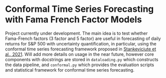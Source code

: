 # Conformal Time Series Forecasting with Fama French Factor Models
Project currently under development. The main idea is to test whether Fama-French factors (3 factor and 5 factor) are useful in forecasting of daily returns for S&P 500 with uncertainty quantification, in particular, using the conformal time series forecasting framework proposed in [Stankeviciute et al., 2021](https://proceedings.neurips.cc/paper/2021/hash/312f1ba2a72318edaaa995a67835fad5-Abstract.html). Will add more details on usage in the near future, however core components with docstrings are stored in `dataloading.py` which constructs the data pipeline, and `conformal.py` which
provides the evaluation scripts and statistical framework for conformal time series forecasting.
